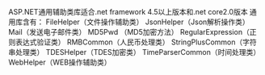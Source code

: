 ASP.NET通用辅助类库适合.net framework 4.5以上版本和.net core2.0版本
通用库含有：
FileHelper（文件操作辅助类）
JsonHelper（Json解析操作类）
Mail（发送电子邮件类）
MD5Pwd （MD5加密方法）
RegularExpression（正则表达式验证类）
RMBCommon（人民币处理类）
StringPlusCommon（字符串处理类）
TDESHelper（TDES加密类）
TimeParserCommon（时间处理类）
WebHelper（WEB操作辅助类）
